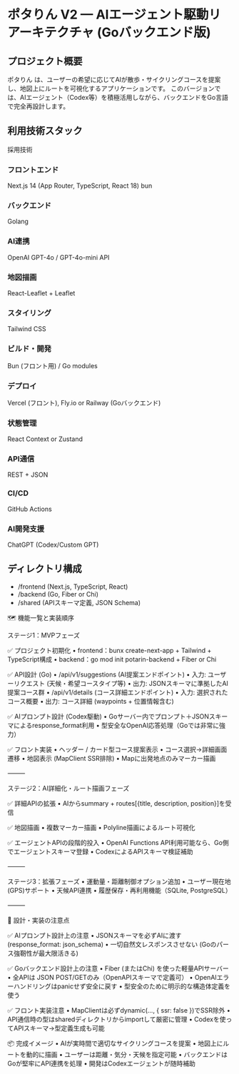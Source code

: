 # ポタりん V2 — AIエージェント駆動リアーキテクチャ (Goバックエンド版)

## プロジェクト概要

ポタりん は、ユーザーの希望に応じてAIが散歩・サイクリングコースを提案し、地図上にルートを可視化するアプリケーションです。
このバージョンでは、AIエージェント（Codex等）を積極活用しながら、バックエンドをGo言語で完全再設計します。

## 利用技術スタック
採用技術
### フロントエンド
Next.js 14 (App Router, TypeScript, React 18)
bun

### バックエンド
Golang

### AI連携
OpenAI GPT-4o / GPT-4o-mini API

### 地図描画
React-Leaflet + Leaflet
### スタイリング
Tailwind CSS
### ビルド・開発
Bun (フロント用) / Go modules
### デプロイ
Vercel (フロント), Fly.io or Railway (Goバックエンド)
### 状態管理
React Context or Zustand
### API通信
REST + JSON
### CI/CD
GitHub Actions
### AI開発支援
ChatGPT (Codex/Custom GPT)

## ディレクトリ構成

- /frontend  (Next.js, TypeScript, React)
- /backend   (Go, Fiber or Chi)
- /shared    (APIスキーマ定義, JSON Schema)

🗺️ 機能一覧と実装順序

ステージ1：MVPフェーズ

✅ プロジェクト初期化
	•	frontend：bunx create-next-app + Tailwind + TypeScript構成
	•	backend：go mod init potarin-backend + Fiber or Chi

✅ API設計 (Go)
	•	/api/v1/suggestions  (AI提案エンドポイント)
	•	入力: ユーザーリクエスト (天候・希望コースタイプ等)
	•	出力: JSONスキーマに準拠したAI提案コース群
	•	/api/v1/details (コース詳細エンドポイント)
	•	入力: 選択されたコース概要
	•	出力: コース詳細 (waypoints + 位置情報含む)

✅ AIプロンプト設計 (Codex駆動)
	•	Goサーバー内でプロンプト＋JSONスキーマによるresponse_format利用
	•	型安全なOpenAI応答処理（Goでは非常に強力）

✅ フロント実装
	•	ヘッダー / カード型コース提案表示
	•	コース選択→詳細画面遷移
	•	地図表示 (MapClient SSR排除)
	•	Mapに出発地点のみマーカー描画

⸻

ステージ2：AI詳細化・ルート描画フェーズ

✅ 詳細APIの拡張
	•	AIからsummary + routes[{title, description, position}]を受信

✅ 地図描画
	•	複数マーカー描画
	•	Polyline描画によるルート可視化

✅ エージェントAPIの段階的投入
	•	OpenAI Functions API利用可能なら、Go側でエージェントスキーマ登録
	•	CodexによるAPIスキーマ検証補助

⸻

ステージ3：拡張フェーズ
	•	運動量・距離制御オプション追加
	•	ユーザー現在地(GPS)サポート
	•	天候API連携
	•	履歴保存・再利用機能（SQLite, PostgreSQL）

⸻

🎯 設計・実装の注意点

✅ AIプロンプト設計上の注意
	•	JSONスキーマを必ずAIに渡す (response_format: json_schema)
	•	一切自然文レスポンスさせない (Goのパース強靭性が最大限活きる)

✅ Goバックエンド設計上の注意
	•	Fiber (またはChi) を使った軽量APIサーバー
	•	全APIは JSON POST/GETのみ（OpenAPIスキーマで定義可）
	•	OpenAIエラーハンドリングはpanicせず安全に戻す
	•	型安全のために明示的な構造体定義を使う

✅ フロント実装注意
	•	MapClientは必ずdynamic(..., { ssr: false })でSSR除外
	•	API通信時の型はsharedディレクトリからimportして厳密に管理
	•	Codexを使ってAPIスキーマ→型定義生成も可能

📦 完成イメージ
	•	AIが実時間で適切なサイクリングコースを提案
	•	地図上にルートを動的に描画
	•	ユーザーは距離・気分・天候を指定可能
	•	バックエンドはGoが堅牢にAPI連携を処理
	•	開発はCodexエージェントが随時補助
